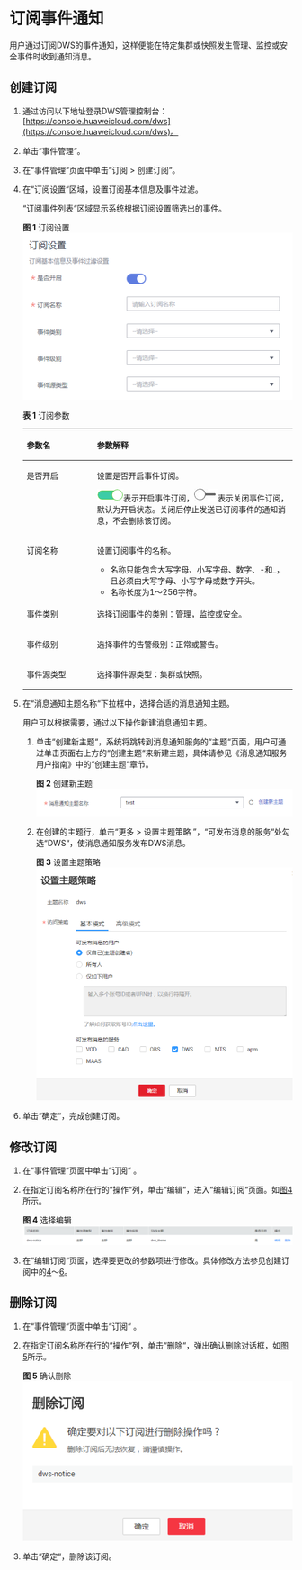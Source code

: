 # 订阅事件通知<a name="dws_01_0101"></a>

用户通过订阅DWS的事件通知，这样便能在特定集群或快照发生管理、监控或安全事件时收到通知消息。

## 创建订阅<a name="section29431612141618"></a>

1.  通过访问以下地址登录DWS管理控制台：[https://console.huaweicloud.com/dws](https://console.huaweicloud.com/dws)。
2.  单击“事件管理“。
3.  在“事件管理“页面中单击“订阅 \> 创建订阅“。
4.  <a name="li18772435125416"></a>在“订阅设置“区域，设置订阅基本信息及事件过滤。

    “订阅事件列表“区域显示系统根据订阅设置筛选出的事件。

    **图 1**  订阅设置<a name="fig11704927121119"></a>  
    ![](figures/订阅设置.png "订阅设置")

    **表 1**  订阅参数

    <a name="table197058275115"></a>
    <table><thead align="left"><tr id="row4704172711114"><th class="cellrowborder" valign="top" width="26%" id="mcps1.2.3.1.1"><p id="p1270452717114"><a name="p1270452717114"></a><a name="p1270452717114"></a>参数名</p>
    </th>
    <th class="cellrowborder" valign="top" width="74%" id="mcps1.2.3.1.2"><p id="p9704132751119"><a name="p9704132751119"></a><a name="p9704132751119"></a>参数解释</p>
    </th>
    </tr>
    </thead>
    <tbody><tr id="row127045270117"><td class="cellrowborder" valign="top" width="26%" headers="mcps1.2.3.1.1 "><p id="p970452716119"><a name="p970452716119"></a><a name="p970452716119"></a>是否开启</p>
    </td>
    <td class="cellrowborder" valign="top" width="74%" headers="mcps1.2.3.1.2 "><p id="p1370413271118"><a name="p1370413271118"></a><a name="p1370413271118"></a>设置是否开启事件订阅。</p>
    <p id="p2704172741117"><a name="p2704172741117"></a><a name="p2704172741117"></a><a name="image128442525912"></a><a name="image128442525912"></a><span><img id="image128442525912" src="figures/icon_dws_on.png"></span>表示开启事件订阅，<a name="image1677114342272"></a><a name="image1677114342272"></a><span><img id="image1677114342272" src="figures/icon_dws_off.jpg"></span>表示关闭事件订阅，默认为开启状态。关闭后停止发送已订阅事件的通知消息，不会删除该订阅。</p>
    </td>
    </tr>
    <tr id="row137055276114"><td class="cellrowborder" valign="top" width="26%" headers="mcps1.2.3.1.1 "><p id="p137043275113"><a name="p137043275113"></a><a name="p137043275113"></a>订阅名称</p>
    </td>
    <td class="cellrowborder" valign="top" width="74%" headers="mcps1.2.3.1.2 "><p id="p1370582710116"><a name="p1370582710116"></a><a name="p1370582710116"></a>设置订阅事件的名称。</p>
    <a name="ul386613493427"></a><a name="ul386613493427"></a><ul id="ul386613493427"><li>名称只能包含大写字母、小写字母、数字、-和_，且必须由大写字母、小写字母或数字开头。</li><li>名称长度为1～256字符。</li></ul>
    </td>
    </tr>
    <tr id="row0705027131110"><td class="cellrowborder" valign="top" width="26%" headers="mcps1.2.3.1.1 "><p id="p1770582717118"><a name="p1770582717118"></a><a name="p1770582717118"></a>事件类别</p>
    </td>
    <td class="cellrowborder" valign="top" width="74%" headers="mcps1.2.3.1.2 "><p id="p770552761114"><a name="p770552761114"></a><a name="p770552761114"></a>选择订阅事件的类别：管理，监控或安全。</p>
    </td>
    </tr>
    <tr id="row1970515272116"><td class="cellrowborder" valign="top" width="26%" headers="mcps1.2.3.1.1 "><p id="p070514275114"><a name="p070514275114"></a><a name="p070514275114"></a>事件级别</p>
    </td>
    <td class="cellrowborder" valign="top" width="74%" headers="mcps1.2.3.1.2 "><p id="p10705162771118"><a name="p10705162771118"></a><a name="p10705162771118"></a>选择事件的告警级别：正常或警告。</p>
    </td>
    </tr>
    <tr id="row2705027151112"><td class="cellrowborder" valign="top" width="26%" headers="mcps1.2.3.1.1 "><p id="p1370592781112"><a name="p1370592781112"></a><a name="p1370592781112"></a>事件源类型</p>
    </td>
    <td class="cellrowborder" valign="top" width="74%" headers="mcps1.2.3.1.2 "><p id="p170572771110"><a name="p170572771110"></a><a name="p170572771110"></a>选择事件源类型：集群或快照。</p>
    </td>
    </tr>
    </tbody>
    </table>

5.  在“消息通知主题名称“下拉框中，选择合适的消息通知主题。

    用户可以根据需要，通过以下操作新建消息通知主题。

    1.  单击“创建新主题“，系统将跳转到消息通知服务的“主题“页面，用户可通过单击页面右上方的“创建主题“来新建主题，具体请参见《消息通知服务用户指南》中的“创建主题“章节。

        **图 2**  创建新主题<a name="fig165510455207"></a>  
        ![](figures/创建新主题.png "创建新主题")

    2.  在创建的主题行，单击“更多 \> 设置主题策略 ”，“可发布消息的服务“处勾选“DWS“，使消息通知服务发布DWS消息。

        **图 3**  设置主题策略<a name="fig2138194192414"></a>  
        ![](figures/设置主题策略.png "设置主题策略")


6.  <a name="li164751612342"></a>单击“确定“，完成创建订阅。

## 修改订阅<a name="section15897267154"></a>

1.  在“事件管理“页面中单击“订阅“  。
2.  在指定订阅名称所在行的“操作“列，单击“编辑“，进入“编辑订阅“页面。如[图4](#fig9402173020498)所示。

    **图 4**  选择编辑<a name="fig9402173020498"></a>  
    ![](figures/选择编辑.png "选择编辑")

3.  在“编辑订阅“页面，选择要更改的参数项进行修改。具体修改方法参见创建订阅中的[4](#li18772435125416)～[6](#li164751612342)。

## 删除订阅<a name="section158093716157"></a>

1.  在“事件管理“页面中单击“订阅“  。
2.  在指定订阅名称所在行的“操作“列，单击“删除“，弹出确认删除对话框，如[图5](#fig69271911204)所示。

    **图 5**  确认删除<a name="fig69271911204"></a>  
    ![](figures/确认删除.png "确认删除")

3.  单击“确定“，删除该订阅。

